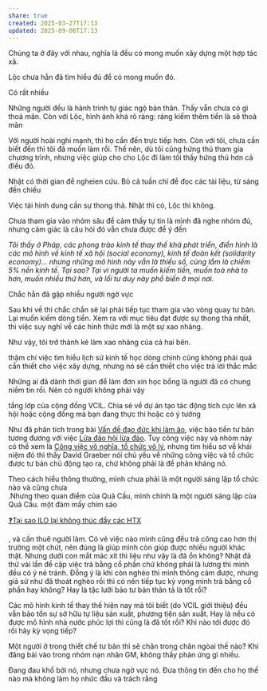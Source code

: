 ```yaml
---
share: true
created: 2025-03-27T17:13
updated: 2025-09-06T17:13
---
```

Chúng ta ở đây với nhau, nghĩa là đều có mong muốn xây dựng một hợp tác xã. 

Lộc chưa hẳn đã tìm hiểu đủ để có mong muốn đó. 

Có rất nhiều 

Những người đều là hành trình tự giác ngộ bản thân. Thấy vẫn chưa có gì thoả mãn. Còn với Lộc, hình ảnh khá rõ ràng: ráng kiếm thêm tiền là sẽ thoả mãn

Với người hoài nghi mạnh, thì họ cần đến trực tiếp hơn. Còn với tôi, chưa cần biết đến thì tôi đã muốn làm rồi. Thế nên, dù tôi cũng hứng thú tham gia chương trình, nhưng việc giúp cho cho Lộc đi làm tôi thấy hứng thú hơn cả điều đó.

Nhật có thời gian để ngheien cứu. Bỏ cả tuần chỉ để đọc các tài liệu, từ sáng đến chiều

Việc tái hình dung cần sự thong thả. Nhật thì có, Lộc thì không.

Chưa tham gia vào nhóm sâu để cảm thấy tự tin là mình đã nghe nhóm đủ, nhưng cảm giác là câu hỏi đó vẫn chưa được để ý đến 


_Tôi thấy ở Pháp, các phong trào kinh tế thay thế khá phát triển, điển hình là các mô hình về kinh tế xã hội (social economy), kinh tế đoàn kết (solidarity economy)… nhưng những mô hình này vẫn là thiểu số, cùng lắm là chiếm 5% nền kinh tế. Tại sao? Tại vì người ta muốn kiếm tiền, muốn toà nhà to hơn, muốn nhiều thứ hơn, và lối tư duy này phổ biến ở mọi nơi._


Chắc hẳn đã gặp nhiều người ngờ vực

Sau khi về thì chắc chắn sẽ lại phải tiếp tục tham gia vào vòng quay tư bản. Lại muốn kiếm dòng tiền. Xem ra với mục tiêu đạt được sự thong thả nhất, thì việc suy nghĩ về các hình thức mới là một sự xao nhãng. 

Như vậy, tôi trở thành kẻ làm xao nhãng của cả hai bên. 

thậm chí việc tìm hiểu lịch sử kinh tế học dòng chính cũng không phải quá cần thiết cho việc xây dựng, nhưng nó sẽ cần thiết cho việc trả lời thắc mắc

Những ai đã dành thời gian để làm đơn xin học bổng là người đã có chung niềm tin rồi. Nên có người không phải vậy 

tầng lớp của cộng đồng VCIL.
Chia sẻ về dự án tạo tác động tích cực lên xã hội hoặc cộng đồng mà bạn đang thực thi hoặc có ý tưởng

Như đã phân tích trong bài [Vấn đề đạo đức khi làm ảo](../Gi%C3%BAp%20nhau%20ki%E1%BA%BFm%20ti%E1%BB%81n/Ch%E1%BA%A1y%20ch%E1%BB%89%20ti%C3%AAu%20cho%20nh%C3%A2n%20vi%C3%AAn%20c%C3%B4ng%20ty/Ch%C6%A1i%20ch%C3%ADnh%20s%C3%A1ch/V%E1%BA%A5n%20%C4%91%E1%BB%81%20%C4%91%E1%BA%A1o%20%C4%91%E1%BB%A9c.md), việc bào tiền tư bản tương đương với việc [Lừa đảo hội lừa đảo](../../%F0%9F%93%9CT%C3%A0i%20nguy%C3%AAn/%C3%9D%20t%C6%B0%E1%BB%9Fng%20ki%E1%BA%BFm%20ti%E1%BB%81n/%C3%9D%20t%C6%B0%E1%BB%9Fng/C%C3%B4ng%20vi%E1%BB%87c%20th%E1%BB%9Di%20v%E1%BB%A5,%20c%E1%BB%99ng%20t%C3%A1c%20vi%C3%AAn/L%E1%BB%ABa%20%C4%91%E1%BA%A3o%20h%E1%BB%99i%20l%E1%BB%ABa%20%C4%91%E1%BA%A3o.md). Tuy công việc này và nhóm này có thể xem là [Công việc vô nghĩa, tổ chức vô lý](../../%E2%9A%A1Hi%E1%BB%83u%20bi%E1%BA%BFt%20s%C3%A2u/N%E1%BB%81n%20kinh%20t%E1%BA%BF%20h%C3%A0ng%20ho%C3%A1/Kinh%20t%E1%BA%BF%20ch%C3%ADnh%20tr%E1%BB%8B/Ch%E1%BB%A7%20ngh%C4%A9a%20t%C6%B0%20b%E1%BA%A3n,%20t%C3%A2n%20t%E1%BB%B1%20do/C%C3%B4ng%20vi%E1%BB%87c%20v%C3%B4%20ngh%C4%A9a,%20t%E1%BB%95%20ch%E1%BB%A9c%20v%C3%B4%20l%C3%BD.md), nhưng tìm hiểu sơ về khái niệm đó thì thấy David Graeber nói chủ yếu về những công việc và tổ chức được tư bản chủ động tạo ra, chứ không phải là để phản kháng nó.

Theo cách hiểu thông thường, mình chưa phải là một người sáng lập tổ chức nào và cũng chưa \
.Nhưng theo quan điểm của Quả Cầu, mình chính là một người sáng lập của Quả Cầu.
một đám mấy chim sáo

[❓Tại sao ILO lại không thúc đẩy các HTX](../../%E2%9A%A1Hi%E1%BB%83u%20bi%E1%BA%BFt%20s%C3%A2u/Ph%C3%A1t%20tri%E1%BB%83n%20b%E1%BB%81n%20v%E1%BB%AFng.%20C%C3%A1c%20n%E1%BB%81n%20kinh%20t%E1%BA%BF%20thay%20th%E1%BA%BF/C%C3%A1c%20n%E1%BB%81n%20kinh%20t%E1%BA%BF%20thay%20th%E1%BA%BF/H%E1%BB%A3p%20t%C3%A1c%20x%C3%A3/%E2%9D%93T%E1%BA%A1i%20sao%20ILO%20l%E1%BA%A1i%20kh%C3%B4ng%20th%C3%BAc%20%C4%91%E1%BA%A9y%20c%C3%A1c%20HTX.md)

, và cần thuê người làm. Có vẻ việc nào mình cũng đều trả công cao hơn thị trường một chút, nên đúng là giúp mình còn giúp được nhiều người khác thật. Nhưng dưới con mắt mác xít thì liệu như vậy là đã ổn không? Nhật đã thử vài lần đề cập việc trả bằng cổ phần chứ không phải là lương thì mình đều có ý né tránh. Đồng ý là khi còn nghèo thì mình thông cảm được, nhưng giả sử như đã thoát nghèo rồi thì có nên tiếp tục kỳ vọng mình trả bằng cổ phần hay không? Hay là tặc lưỡi bảo tư bản thân tả là tốt rồi?

Các mô hình kinh tế thay thế hiện nay mà tôi biết (do VCIL giới thiệu) đều vẫn bảo tồn sự sở hữu tự liệu sản xuất, phương tiện sản xuất. Hay là nếu có được mô hình nhà nước phúc lợi thì cũng là đã tốt rồi? Khi nào tới được đó rồi hãy kỳ vọng tiếp? 

Một người ở trong thiết chế tư bản thì sẽ chân trong chân ngòai thế nào?
Khi đăng bài vào trong nhóm nạn nhân GM, không thấy phản ứng gì nhiều.

Đang đau khổ bởi nó, nhưng chưa ngờ vực nó. Đưa thông tin đến cho họ thế nào mà không làm họ nhức đầu và trách rằng 

